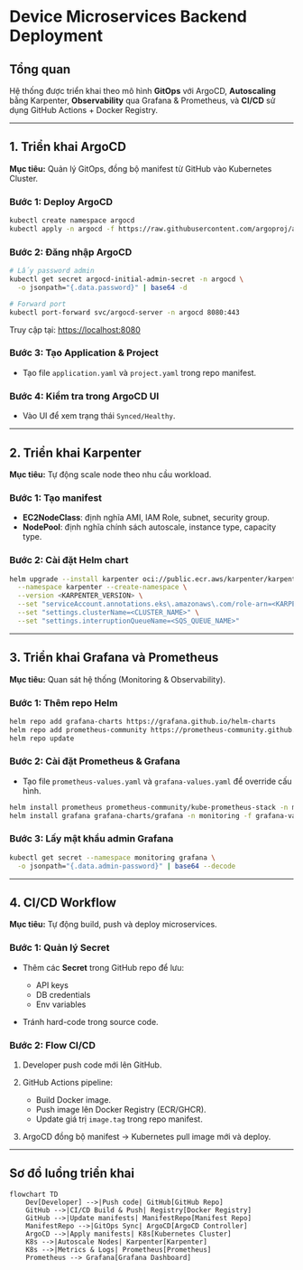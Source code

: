 # Device Microservices Backend Deployment

## Tổng quan
Hệ thống được triển khai theo mô hình **GitOps** với ArgoCD, **Autoscaling** bằng Karpenter, **Observability** qua Grafana & Prometheus, và **CI/CD** sử dụng GitHub Actions + Docker Registry.

---

## 1. Triển khai ArgoCD
**Mục tiêu:** Quản lý GitOps, đồng bộ manifest từ GitHub vào Kubernetes Cluster.

### Bước 1: Deploy ArgoCD
```bash
kubectl create namespace argocd
kubectl apply -n argocd -f https://raw.githubusercontent.com/argoproj/argo-cd/stable/manifests/install.yaml
````

### Bước 2: Đăng nhập ArgoCD

```bash
# Lấy password admin
kubectl get secret argocd-initial-admin-secret -n argocd \
  -o jsonpath="{.data.password}" | base64 -d

# Forward port
kubectl port-forward svc/argocd-server -n argocd 8080:443
```

Truy cập tại: [https://localhost:8080](https://localhost:8080)

### Bước 3: Tạo Application & Project

* Tạo file `application.yaml` và `project.yaml` trong repo manifest.

### Bước 4: Kiểm tra trong ArgoCD UI

* Vào UI để xem trạng thái `Synced/Healthy`.

---

## 2. Triển khai Karpenter

**Mục tiêu:** Tự động scale node theo nhu cầu workload.

### Bước 1: Tạo manifest

* **EC2NodeClass**: định nghĩa AMI, IAM Role, subnet, security group.
* **NodePool**: định nghĩa chính sách autoscale, instance type, capacity type.

### Bước 2: Cài đặt Helm chart

```bash
helm upgrade --install karpenter oci://public.ecr.aws/karpenter/karpenter \
  --namespace karpenter --create-namespace \
  --version <KARPENTER_VERSION> \
  --set "serviceAccount.annotations.eks\.amazonaws\.com/role-arn=<KARPENTER_IAM_ROLE_ARN>" \
  --set "settings.clusterName=<CLUSTER_NAME>" \
  --set "settings.interruptionQueueName=<SQS_QUEUE_NAME>"
```

---

## 3. Triển khai Grafana và Prometheus

**Mục tiêu:** Quan sát hệ thống (Monitoring & Observability).

### Bước 1: Thêm repo Helm

```bash
helm repo add grafana-charts https://grafana.github.io/helm-charts
helm repo add prometheus-community https://prometheus-community.github.io/helm-charts
helm repo update
```

### Bước 2: Cài đặt Prometheus & Grafana

* Tạo file `prometheus-values.yaml` và `grafana-values.yaml` để override cấu hình.

```bash
helm install prometheus prometheus-community/kube-prometheus-stack -n monitoring -f prometheus-values.yaml
helm install grafana grafana-charts/grafana -n monitoring -f grafana-values.yaml
```

### Bước 3: Lấy mật khẩu admin Grafana

```bash
kubectl get secret --namespace monitoring grafana \
  -o jsonpath="{.data.admin-password}" | base64 --decode
```

---

## 4. CI/CD Workflow

**Mục tiêu:** Tự động build, push và deploy microservices.

### Bước 1: Quản lý Secret

* Thêm các **Secret** trong GitHub repo để lưu:

  * API keys
  * DB credentials
  * Env variables
* Tránh hard-code trong source code.

### Bước 2: Flow CI/CD

1. Developer push code mới lên GitHub.
2. GitHub Actions pipeline:

   * Build Docker image.
   * Push image lên Docker Registry (ECR/GHCR).
   * Update giá trị `image.tag` trong repo manifest.
3. ArgoCD đồng bộ manifest → Kubernetes pull image mới và deploy.

---

## Sơ đồ luồng triển khai

```mermaid
flowchart TD
    Dev[Developer] -->|Push code| GitHub[GitHub Repo]
    GitHub -->|CI/CD Build & Push| Registry[Docker Registry]
    GitHub -->|Update manifests| ManifestRepo[Manifest Repo]
    ManifestRepo -->|GitOps Sync| ArgoCD[ArgoCD Controller]
    ArgoCD -->|Apply manifests| K8s[Kubernetes Cluster]
    K8s -->|Autoscale Nodes| Karpenter[Karpenter]
    K8s -->|Metrics & Logs| Prometheus[Prometheus]
    Prometheus --> Grafana[Grafana Dashboard]



